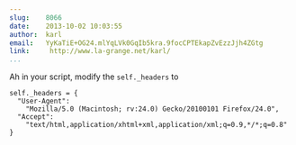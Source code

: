 ```yaml
---
slug:    8066
date:    2013-10-02 10:03:55
author:  karl
email:   YyKaTiE+OG24.mlYqLVk0GqIb5kra.9focCPTEkapZvEzzJjh4ZGtg
link:     http://www.la-grange.net/karl/
...
```


Ah in your script, modify the `self._headers` to

    self._headers = {
      "User-Agent":
        "Mozilla/5.0 (Macintosh; rv:24.0) Gecko/20100101 Firefox/24.0",
      "Accept":
        "text/html,application/xhtml+xml,application/xml;q=0.9,*/*;q=0.8"
    }
